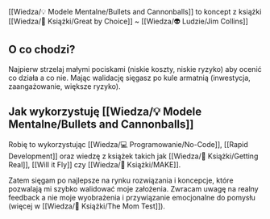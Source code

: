 [[Wiedza/💡 Modele Mentalne/Bullets and Cannonballs]] to koncept z książki [[Wiedza/📖 Książki/Great by Choice]] ~ [[Wiedza/👽 Ludzie/Jim Collins]]

## O co chodzi? 
Najpierw strzelaj małymi pociskami (niskie koszty, niskie ryzyko) aby ocenić co działa a co nie. Mając walidację sięgasz po kule armatnią (inwestycja, zaangażowanie, większe ryzyko).

## Jak wykorzystuję [[Wiedza/💡 Modele Mentalne/Bullets and Cannonballs]]
Robię to wykorzystując [[Wiedza/💻 Programowanie/No-Code]], [[Rapid Development]] oraz wiedzę z książek takich jak [[Wiedza/📖 Książki/Getting Real]], [[Will it Fly]] czy [[Wiedza/📖 Książki/MAKE]].

Zatem sięgam po najlepsze na rynku rozwiązania i koncepcje, które pozwalają mi szybko walidować moje założenia. Zwracam uwagę na realny feedback a nie moje wyobrażenia i przywiązanie emocjonalne do pomysłu (więcej w [[Wiedza/📖 Książki/The Mom Test]]).

